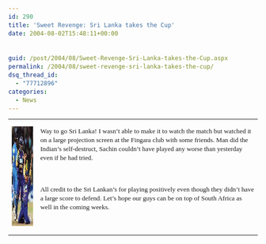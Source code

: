 ```yaml
---
id: 290
title: 'Sweet Revenge: Sri Lanka takes the Cup'
date: 2004-08-02T15:48:11+00:00


guid: /post/2004/08/Sweet-Revenge-Sri-Lanka-takes-the-Cup.aspx
permalink: /2004/08/sweet-revenge-sri-lanka-takes-the-cup/
dsq_thread_id:
  - "77712896"
categories:
  - News
---
```



<div class=Section1>

<table class=MsoTableGrid border=1 cellspacing=0 cellpadding=0
 style='border-collapse:collapse;border:none'>
 <tr>
  <td valign=top style='border:none;padding:0in 5.4pt 0in 5.4pt'>
  <p class=MsoNormal><span style='font-size:10.0pt;font-family:Verdana'><img
  width=150 height=202 src="/wp-content/uploads/contentbinary/image0011.jpg"
  alt="Was this a decisive moment? Tillakaratne Dilshan celebrates his spectacular catch of Rahul Dravid in the Asia Cup final  &copy; AFP"
  border=0></span></p>
  </td>
  <td valign=top style='border:none;padding:0in 5.4pt 0in 5.4pt'>
  <p class=MsoNormal><span style='font-size:10.0pt;font-family:Verdana'>Way to
  go Sri Lanka! I wasn&#8217;t able to make it to watch the match but watched
  it on a large projection screen at the Fingara club with some friends. Man
  did the Indian&#8217;s self-destruct, Sachin couldn&#8217;t have played any
  worse than yesterday even if he had tried.</span></p>
  <p class=MsoNormal><span style='font-size:10.0pt;font-family:Verdana'>&nbsp;</span></p>
  <p class=MsoNormal><span style='font-size:10.0pt;font-family:Verdana'>All
  credit to the Sri Lankan&#8217;s for playing positively even though they didn&#8217;t
  have a large score to defend. Let&#8217;s hope our guys can be on top of
  South Africa as well in the coming weeks.</span></p>
  </td>
 </tr>
</table>

<p class=MsoNormal><span style='font-size:10.0pt;font-family:Verdana'>&nbsp;</span></p>

</div>

